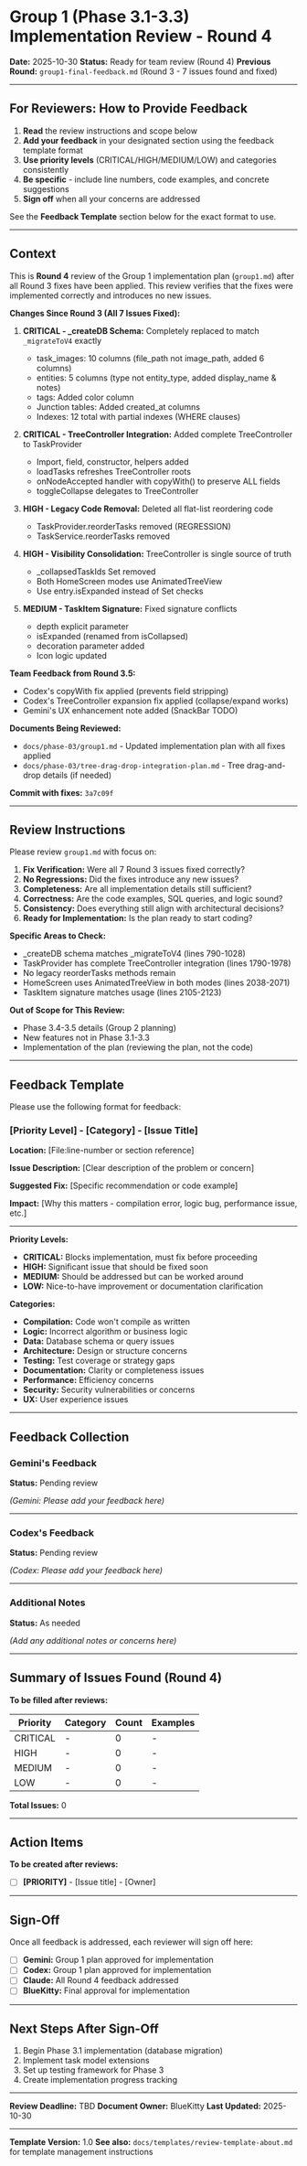 # Group 1 (Phase 3.1-3.3) Implementation Review - Round 4

**Date:** 2025-10-30
**Status:** Ready for team review (Round 4)
**Previous Round:** `group1-final-feedback.md` (Round 3 - 7 issues found and fixed)

---

## For Reviewers: How to Provide Feedback

1. **Read** the review instructions and scope below
2. **Add your feedback** in your designated section using the feedback template format
3. **Use priority levels** (CRITICAL/HIGH/MEDIUM/LOW) and categories consistently
4. **Be specific** - include line numbers, code examples, and concrete suggestions
5. **Sign off** when all your concerns are addressed

See the **Feedback Template** section below for the exact format to use.

---

## Context

This is **Round 4** review of the Group 1 implementation plan (`group1.md`) after all Round 3 fixes have been applied. This review verifies that the fixes were implemented correctly and introduces no new issues.

**Changes Since Round 3 (All 7 Issues Fixed):**

1. **CRITICAL - _createDB Schema:** Completely replaced to match `_migrateToV4` exactly
   - task_images: 10 columns (file_path not image_path, added 6 columns)
   - entities: 5 columns (type not entity_type, added display_name & notes)
   - tags: Added color column
   - Junction tables: Added created_at columns
   - Indexes: 12 total with partial indexes (WHERE clauses)

2. **CRITICAL - TreeController Integration:** Added complete TreeController to TaskProvider
   - Import, field, constructor, helpers added
   - loadTasks refreshes TreeController roots
   - onNodeAccepted handler with copyWith() to preserve ALL fields
   - toggleCollapse delegates to TreeController

3. **HIGH - Legacy Code Removal:** Deleted all flat-list reordering code
   - TaskProvider.reorderTasks removed (REGRESSION)
   - TaskService.reorderTasks removed

4. **HIGH - Visibility Consolidation:** TreeController is single source of truth
   - _collapsedTaskIds Set removed
   - Both HomeScreen modes use AnimatedTreeView
   - Use entry.isExpanded instead of Set checks

5. **MEDIUM - TaskItem Signature:** Fixed signature conflicts
   - depth explicit parameter
   - isExpanded (renamed from isCollapsed)
   - decoration parameter added
   - Icon logic updated

**Team Feedback from Round 3.5:**
- Codex's copyWith fix applied (prevents field stripping)
- Codex's TreeController expansion fix applied (collapse/expand works)
- Gemini's UX enhancement note added (SnackBar TODO)

**Documents Being Reviewed:**
- `docs/phase-03/group1.md` - Updated implementation plan with all fixes applied
- `docs/phase-03/tree-drag-drop-integration-plan.md` - Tree drag-and-drop details (if needed)

**Commit with fixes:** `3a7c09f`

---

## Review Instructions

Please review `group1.md` with focus on:

1. **Fix Verification:** Were all 7 Round 3 issues fixed correctly?
2. **No Regressions:** Did the fixes introduce any new issues?
3. **Completeness:** Are all implementation details still sufficient?
4. **Correctness:** Are the code examples, SQL queries, and logic sound?
5. **Consistency:** Does everything still align with architectural decisions?
6. **Ready for Implementation:** Is the plan ready to start coding?

**Specific Areas to Check:**
- _createDB schema matches _migrateToV4 (lines 790-1028)
- TaskProvider has complete TreeController integration (lines 1790-1978)
- No legacy reorderTasks methods remain
- HomeScreen uses AnimatedTreeView in both modes (lines 2038-2071)
- TaskItem signature matches usage (lines 2105-2123)

**Out of Scope for This Review:**
- Phase 3.4-3.5 details (Group 2 planning)
- New features not in Phase 3.1-3.3
- Implementation of the plan (reviewing the plan, not the code)

---

## Feedback Template

Please use the following format for feedback:

### [Priority Level] - [Category] - [Issue Title]

**Location:** [File:line-number or section reference]

**Issue Description:**
[Clear description of the problem or concern]

**Suggested Fix:**
[Specific recommendation or code example]

**Impact:**
[Why this matters - compilation error, logic bug, performance issue, etc.]

---

**Priority Levels:**
- **CRITICAL:** Blocks implementation, must fix before proceeding
- **HIGH:** Significant issue that should be fixed soon
- **MEDIUM:** Should be addressed but can be worked around
- **LOW:** Nice-to-have improvement or documentation clarification

**Categories:**
- **Compilation:** Code won't compile as written
- **Logic:** Incorrect algorithm or business logic
- **Data:** Database schema or query issues
- **Architecture:** Design or structure concerns
- **Testing:** Test coverage or strategy gaps
- **Documentation:** Clarity or completeness issues
- **Performance:** Efficiency concerns
- **Security:** Security vulnerabilities or concerns
- **UX:** User experience issues

---

## Feedback Collection

### Gemini's Feedback

**Status:** Pending review

*(Gemini: Please add your feedback here)*

---

### Codex's Feedback

**Status:** Pending review

*(Codex: Please add your feedback here)*

---

### Additional Notes

**Status:** As needed

*(Add any additional notes or concerns here)*

---

## Summary of Issues Found (Round 4)

**To be filled after reviews:**

| Priority | Category | Count | Examples |
|----------|----------|-------|----------|
| CRITICAL | - | 0 | - |
| HIGH | - | 0 | - |
| MEDIUM | - | 0 | - |
| LOW | - | 0 | - |

**Total Issues:** 0

---

## Action Items

**To be created after reviews:**

- [ ] **[PRIORITY]** - [Issue title] - [Owner]

---

## Sign-Off

Once all feedback is addressed, each reviewer will sign off here:

- [ ] **Gemini:** Group 1 plan approved for implementation
- [ ] **Codex:** Group 1 plan approved for implementation
- [ ] **Claude:** All Round 4 feedback addressed
- [ ] **BlueKitty:** Final approval for implementation

---

## Next Steps After Sign-Off

1. Begin Phase 3.1 implementation (database migration)
2. Implement task model extensions
3. Set up testing framework for Phase 3
4. Create implementation progress tracking

---

**Review Deadline:** TBD
**Document Owner:** BlueKitty
**Last Updated:** 2025-10-30

---

**Template Version:** 1.0
**See also:** `docs/templates/review-template-about.md` for template management instructions
